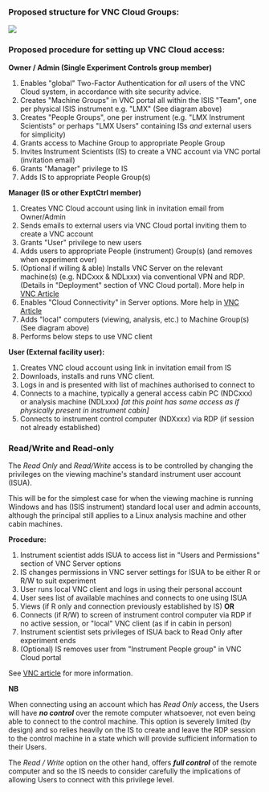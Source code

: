 ### Proposed structure for VNC Cloud Groups:

![](https://user-images.githubusercontent.com/10550207/86485047-9e0dec00-bd4f-11ea-8802-285f56966a20.png)

### Proposed procedure for setting up VNC Cloud access:

**Owner / Admin (Single Experiment Controls group member)**

1. Enables "global" Two-Factor Authentication for _all_ users of the VNC Cloud system, in accordance with site security advice.
1. Creates "Machine Groups" in VNC portal all within the ISIS "Team", one per physical ISIS instrument e.g. "LMX" (See diagram above)
1. Creates "People Groups", one per instrument (e.g. "LMX Instrument Scientists" or perhaps "LMX Users" containing ISs _and_ external users for simplicity)
1. Grants access to Machine Group to appropriate People Group
1. Invites Instrument Scientists (IS) to create a VNC account via VNC portal (invitation email)
1. Grants "Manager" privilege to IS
1. Adds IS to appropriate People Group(s) 

**Manager (IS or other ExptCtrl member)**

1. Creates VNC Cloud account using link in invitation email from Owner/Admin
1. Sends emails to external users via VNC Cloud portal inviting them to create a VNC account
1. Grants "User" privilege to new users
1. Adds users to appropriate People (instrument) Group(s) (and removes when experiment over)
1. (Optional if willing & able) Installs VNC Server on the relevant machine(s) (e.g. NDCxxx & NDLxxx) via conventional VPN and RDP. (Details in "Deployment" section of VNC Cloud portal).  More help in [VNC Article](https://help.realvnc.com/hc/en-us/articles/360002253198-Installing-and-Removing-VNC-Connect#windows-0-0)
1. Enables "Cloud Connectivity" in Server options. More help in [VNC Article](https://help.realvnc.com/hc/en-us/articles/360002249737-All-About-Cloud-Connections#enabling-cloud-connectivity-on-a-remote-computer-0-1)
1. Adds "local" computers (viewing, analysis, etc.) to Machine Group(s) (See diagram above)
1. Performs below steps to use VNC client

**User (External facility user):**

1. Creates VNC cloud account using link in invitation email from IS
1. Downloads, installs and runs VNC client.
1. Logs in and is presented with list of machines authorised to connect to
1. Connects to a machine, typically a general access cabin PC (NDCxxx) or analysis machine (NDLxxx)
_[at this point has same access as if physically present in instrument cabin]_
1. Connects to instrument control computer (NDXxxx) via RDP (if session not already established)

### Read/Write and Read-only

The _Read Only_ and _Read/Write_ access is to be controlled by changing the privileges on the viewing machine's standard instrument user account (ISUA).

This will be for the simplest case for when the viewing machine is running Windows and has (ISIS instrument) standard local user and admin accounts, although the principal still applies to a Linux analysis machine and other cabin machines.

**Procedure:**

1. Instrument scientist adds ISUA to access list in "Users and Permissions" section of VNC Server options
1. IS changes permissions in VNC server settings for ISUA to be either R or R/W to suit experiment
1. User runs local VNC client and logs in using their personal account
1. User sees list of available machines and connects to one using ISUA
1. Views (if R only and connection previously established by IS) **OR**
1. Connects (if R/W) to screen of instrument control computer via RDP if no active session, or "local" VNC client (as if in cabin in person)
1. Instrument scientist sets privileges of ISUA back to Read Only after experiment ends
1. (Optional) IS removes user from "Instrument People group" in VNC Cloud portal

See [VNC article](https://help.realvnc.com/hc/en-us/articles/360002253618-Managing-Users-and-Session-Permissions-for-VNC-Server) for more information.

**NB**

When connecting using an account which has _Read Only_ access, the Users will have **_no control_** over the remote computer whatsoever, not even being able to connect to the control machine.  This option is severely limited (by design) and so relies heavily on the IS to create and leave the RDP session to the control machine in a state which will provide sufficient information to their Users.  

The _Read / Write_ option on the other hand, offers **_full control_** of the remote computer and so the IS needs to consider carefully the implications of allowing Users to connect with this privilege level.
